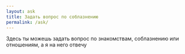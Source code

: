 ```yaml
---
layout: ask
title: Задать вопрос по соблазнению
permalink: /ask/
---
```


Здесь ты можешь задать вопрос по знакомствам, соблазнению или отношениям, а я на него отвечу